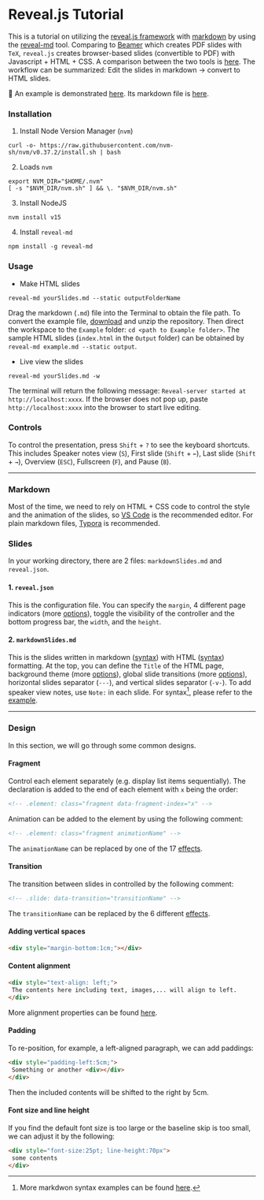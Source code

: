 # Reveal.js Tutorial

This is a tutorial on utilizing the [reveal.js framework](https://revealjs.com/) with [markdown](https://www.markdownguide.org/) by using the [reveal-md](https://github.com/webpro/reveal-md) tool. Comparing to [Beamer](https://www.overleaf.com/learn/latex/Beamer) which creates PDF slides with `TeX`, `reveal.js` creates browser-based slides (convertible to PDF) with Javascript + HTML + CSS. A comparison between the two tools is [here](https://www.maths.dur.ac.uk/users/s.m.fearn/blog/2020/revealjs/). The workflow can be summarized: Edit the slides in markdown → convert to HTML slides.

🚀 An example is demonstrated [here](https://www.haochehsu.com/slides/revealJS/index.html). Its markdown file is [here](https://github.com/howardhsumail/revealJS-Tutorial/blob/main/Example/example.md?plain=1).

### Installation

1. Install Node Version Manager (`nvm`)

```shell
curl -o- https://raw.githubusercontent.com/nvm-sh/nvm/v0.37.2/install.sh | bash
```

2. Loads `nvm`

```shell
export NVM_DIR="$HOME/.nvm"
[ -s "$NVM_DIR/nvm.sh" ] && \. "$NVM_DIR/nvm.sh"
```

3. Install NodeJS

```shell
nvm install v15
```

4. Install `reveal-md`

```shell
npm install -g reveal-md
```

### Usage

- Make HTML slides

```shell
reveal-md yourSlides.md --static outputFolderName
```

Drag the markdown (`.md`) file into the Terminal to obtain the file path. To convert the example file, [download](https://github.com/howardhsumail/revealJS-Tutorial/archive/refs/heads/main.zip) and unzip the repository. Then direct the workspace to the `Example` folder: `cd <path to Example folder>`. The sample HTML slides (`index.html` in the `Output` folder) can be obtained by `reveal-md example.md --static output`.

- Live view the slides

```shell
reveal-md yourSlides.md -w
```

The terminal will return the following message: `Reveal-server started at http://localhost:xxxx`. If the browser does not pop up, paste `http://localhost:xxxx` into the browser to start live editing.

### Controls

To control the presentation, press `Shift` + `?` to see the keyboard shortcuts. This includes Speaker notes view (`S`), First slide (`Shift` + `←`), Last slide (`Shift` + `→`), Overview (`ESC`), Fullscreen (`F`), and Pause (`B`).

---

### Markdown

Most of the time, we need to rely on HTML + CSS code to control the style and the animation of the slides, so [VS Code](https://code.visualstudio.com/) is the recommended editor. For plain markdown files, [Typora](https://typora.io/) is recommended.

### Slides

In your working directory, there are 2 files: `markdownSlides.md` and `reveal.json`.

#### 1. `reveal.json`

This is the configuration file. You can specify the `margin`, 4 different page indicators (more [options](https://revealjs.com/slide-numbers/)), toggle the visibility of the controller and the bottom progress bar, the `width`, and the `height`.

#### 2. `markdownSlides.md`

This is the slides written in markdown ([syntax](https://www.markdownguide.org/basic-syntax/)) with HTML ([syntax](https://www.w3schools.com/html/html5_syntax.asp)) formatting. At the top, you can define the `Title` of the HTML page, background theme (more [options](https://revealjs.com/themes/)), global slide transitions (more [options](https://revealjs.com/transitions/)), horizontal slides separator (`---`), and vertical slides separator (`-v-`). To add speaker view notes, use `Note:` in each slide. For syntax[^1], please refer to the [example](https://github.com/howardhsumail/revealJS-Tutorial/blob/main/Example/example.md?plain=1).

---

###  Design

In this section, we will go through some common designs. 

#### Fragment

Control each element separately (e.g. display list items sequentially). The declaration is added to the end of each element with `x` being the order:

```md
<!-- .element: class="fragment data-fragment-index="x" -->
```

Animation can be added to the element by using the following comment:

```md
<!-- .element: class="fragment animationName" -->
```
The `animationName` can be replaced by one of the 17 [effects](https://revealjs.com/fragments/).

#### Transition

The transition between slides in controlled by the following comment:

```md
<!-- .slide: data-transition="transitionName" -->
```
The `transitionName` can be replaced by the 6 different [effects](https://revealjs.com/transitions/).

#### Adding vertical spaces

```html
<div style="margin-bottom:1cm;"></div>
```

#### Content alignment

```html
<div style="text-align: left;">
 The contents here including text, images,... will align to left.
</div>
```
More alignment properties can be found [here](https://www.w3schools.com/cssref/pr_text_text-align.ASP).

#### Padding

To re-position, for example, a left-aligned paragraph, we can add paddings:

```html
<div style="padding-left:5cm;">
 Something or another <div></div>
</div>
```
Then the included contents will be shifted to the right by 5cm.

#### Font size and line height

If you find the default font size is too large or the baseline skip is too small, we can adjust it by the following:

```html
<div style="font-size:25pt; line-height:70px">
 some contents
</div>
```

[^1]: More markdwon syntax examples can be found [here](https://github.com/humrochagf/revelation/blob/main/example_slides/slides.md?plain=1).
